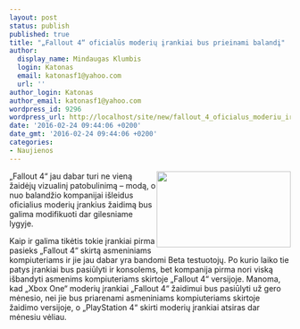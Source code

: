 ```yaml
---
layout: post
status: publish
published: true
title: "„Fallout 4“ oficialūs moderių įrankiai bus prieinami balandį"
author:
  display_name: Mindaugas Klumbis
  login: Katonas
  email: katonasf1@yahoo.com
  url: ''
author_login: Katonas
author_email: katonasf1@yahoo.com
wordpress_id: 9296
wordpress_url: http://localhost/site/new/fallout_4_oficialus_moderiu_irankiai_bus_prieinami_balandi/
date: '2016-02-24 09:44:06 +0200'
date_gmt: '2016-02-24 09:44:06 +0200'
categories:
- Naujienos
---
```

<p>
	<img alt="" src="http://technews.lt/userfiles/BAIW82q3GZqp_878x0_Z-Z96KYq.jpg" style="width: 240px; height: 136px; float: right;" />&bdquo;Fallout 4&ldquo; jau dabar turi ne vieną žaidėjų vizualinį patobulinimą &ndash; modą, o nuo balandžio kompanijai i&scaron;leidus oficialius moderių įrankius žaidimą bus galima modifikuoti dar gilesniame lygyje.</p>
<p>
	Kaip ir galima tikėtis tokie įrankiai pirma pasieks &bdquo;Fallout 4&ldquo; skirtą asmeniniams kompiuteriams ir jie jau dabar yra bandomi Beta testuotojų. Po kurio laiko tie patys įrankiai bus pasiūlyti ir konsolems, bet kompanija pirma nori viską i&scaron;bandyti asmenims kompiuteriams skirtoje &bdquo;Fallout 4&ldquo; versijoje. Manoma, kad &bdquo;Xbox One&ldquo; moderių įrankiai &bdquo;Fallout 4&ldquo; žaidimui bus pasiūlyti už gero mėnesio, nei jie bus priarenami asmeniniams kompiuteriams skirtoje žaidimo versijoje, o &bdquo;PlayStation 4&ldquo; skirti moderių įrankiai atsiras dar mėnesiu vėliau.&nbsp;</p>
